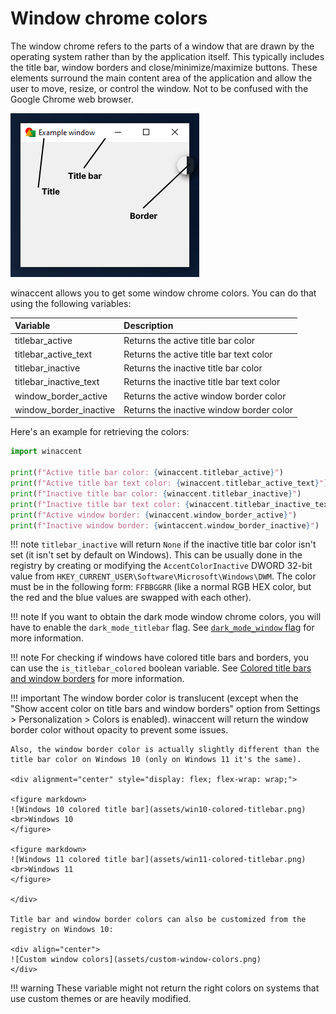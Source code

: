 # Window chrome colors

The window chrome refers to the parts of a window that are drawn by the operating system rather than by the application itself. This typically includes the title bar, window borders and close/minimize/maximize buttons. These elements surround the main content area of the application and allow the user to move, resize, or control the window. Not to be confused with the Google Chrome web browser.

![Example window](assets/window.png)

winaccent allows you to get some window chrome colors. You can do that using the following variables:

| Variable               | Description                              |
|:-----------------------|:-----------------------------------------|
| titlebar_active        | Returns the active title bar color        |
| titlebar_active_text   | Returns the active title bar text color   |
| titlebar_inactive      | Returns the inactive title bar color      |
| titlebar_inactive_text | Returns the inactive title bar text color |
| window_border_active   | Returns the active window border color   |
| window_border_inactive | Returns the inactive window border color |

Here's an example for retrieving the colors:

```python
import winaccent

print(f"Active title bar color: {winaccent.titlebar_active}")
print(f"Active title bar text color: {winaccent.titlebar_active_text}")
print(f"Inactive title bar color: {winaccent.titlebar_inactive}")
print(f"Inactive title bar text color: {winaccent.titlebar_inactive_text}")
print(f"Active window border: {winaccent.window_border_active}")
print(f"Inactive window border: {wintaccent.window_border_inactive}")
```

!!! note
    `titlebar_inactive` will return `None` if the inactive title bar color isn't set (it isn't set by default on Windows). This can be usually done in the registry by creating or modifying the `AccentColorInactive` DWORD 32-bit value from `HKEY_CURRENT_USER\Software\Microsoft\Windows\DWM`. The color must be in the following form: `FFBBGGRR` (like a normal RGB HEX color, but the red and the blue values are swapped with each other).

!!! note
    If you want to obtain the dark mode window chrome colors, you will have to enable the `dark_mode_titlebar` flag. See [`dark_mode_window` flag](../other-features/flags.md#dark_mode_window-flag) for more information.

!!! note
    For checking if windows have colored title bars and borders, you can use the `is_titlebar_colored` boolean variable. See [Colored title bars and window borders](../other-features/settings.md#colored-title-bars-and-window-borders) for more information.

!!! important
    The window border color is translucent (except when the "Show accent color on title bars and window borders" option from Settings > Personalization > Colors is enabled). winaccent will return the window border color without opacity to prevent some issues.

    Also, the window border color is actually slightly different than the title bar color on Windows 10 (only on Windows 11 it's the same).

    <div alignment="center" style="display: flex; flex-wrap: wrap;">

    <figure markdown>
    ![Windows 10 colored title bar](assets/win10-colored-titlebar.png)
    <br>Windows 10
    </figure>

    <figure markdown>
    ![Windows 11 colored title bar](assets/win11-colored-titlebar.png)
    <br>Windows 11
    </figure>

    </div>

    Title bar and window border colors can also be customized from the registry on Windows 10:

    <div align="center">
    ![Custom window colors](assets/custom-window-colors.png)
    </div>

!!! warning
    These variable might not return the right colors on systems that use custom themes or are heavily modified.